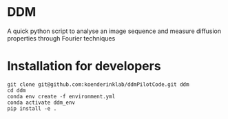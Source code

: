 # DDM 


A quick python script to analyse an image sequence and measure diffusion properties through Fourier techniques

# Installation for developers

```
git clone git@github.com:koenderinklab/ddmPilotCode.git ddm
cd ddm
conda env create -f environment.yml
conda activate ddm_env
pip install -e .
``` 